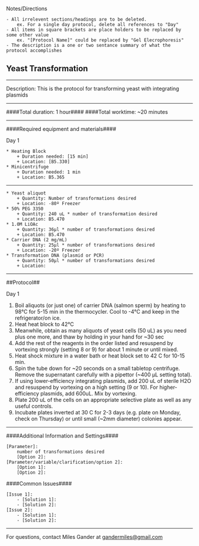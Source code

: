 Notes/Directions 

    - All irrelevent sections/headings are to be deleted. 
        ex. For a single day protocol, delete all references to "Day" 
    - All items in square brackets are place holders to be replaced by some other value
        ex. "[Protocol Name]" could be replaced by "Gel Elecrophoresis"
    - The description is a one or two sentance summary of what the protocol accomplishes



Yeast Transformation
--------------
- - - - - - - - - - - - - - - - - - - - - - - - - - - - - - - - - - - - - - - - - - - -
Description: This is the protocol for transforming yeast with integrating plasmids 

- - - - - - - - - - - - - - - - - - - - - - - - - - - - - - - - - - - - - - - - - - - -
####Total duration: 1 hour####
####Total worktime: ~20 minutes
    
- - - - - - - - - - - - - - - - - - - - - - - - - - - - - - - - - - - - - - - - - - - -

####Required equipment and materials####

Day 1

    * Heating Block
        + Duration needed: [15 min]
        + Location: [B5.330]
    * Minicentrifuge
        + Duration needed: 1 min
        + Location: B5.365
  
------

    * Yeast aliquot
        + Quantity: Number of transformations desired
        + Location: -80º Freezer
    * 50% PEG 3350
        + Quantity: 240 uL * number of transformation desired
        + Location: B5.470
    * 1.0M LiOAc
        + Quantity: 36µl * number of transformations desired
        + Location: B5.470 
    * Carrier DNA (2 mg/mL)
        + Quantity: 25µl * number of transformations desired
        + Location: -20º Freezer
    * Transformation DNA (plasmid or PCR)
        + Quantity: 50µl * number of transformations desired
        + Location: 
    
    

- - - - - - - - - - - - - - - - - - - - - - - - - - - - - - - - - - - - - - - - - - - - 

##Protocol##

Day 1

1. Boil aliquots (or just one) of carrier DNA (salmon sperm) by heating to 98°C for 5-15 min in the thermocycler.  Cool to -4°C and keep in the refrigerator/on ice.
2. Heat heat block to 42°C
3. Meanwhile, obtain as many aliquots of yeast cells (50 uL) as you need plus one more, and thaw by holding in your hand for ~30 sec
4. Add the rest of the reagents in the order listed and resuspend by vortexing strongly (setting 8 or 9) for about 1 minute or until mixed.
5. Heat shock mixture in a water bath or heat block set to 42 C for 10-15 min. 
6. Spin the tube down for ~20 seconds on a small tabletop centrifuge.  Remove the supernatant carefully with a pipettor (~400 µL setting total).
7. If using lower-efficiency integrating plasmids, add 200 uL of sterile H2O and resuspend by vortexing on a high setting (9 or 10). For higher-efficiency plasmids, add 600uL.  Mix by vortexing.
8. Plate 200 uL of the cells on an appropriate selective plate as well as any useful controls.
9. Incubate plates inverted at 30 C for 2-3 days (e.g. plate on Monday, check on Thursday) or until small (~2mm diameter) colonies appear.


- - - - - - - - - - - - - - - - - - - - - - - - - - - - - - - - - - - - - - - - - - - - 
    
    
####Additional Information and Settings####

    [Parameter]:
        number of transformations desired
        [Option 2]:
    [Parameter/variable/clarification/option 2]:
        [Option 1]:
        [Option 2]:


####Common Issues####

    [Issue 1]:
        - [Solution 1]:
        - [Solution 2]:
    [Issue 2]:
        - [Solution 1]:
        - [Solution 2]:
- - - - - - - - - - - - - - - - - - - - - - - - - - - - - - - - - - - - - - - - - - - - 
       
For questions, contact Miles Gander at gandermiles@gmail.com    
